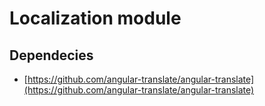 # Localization module

## Dependecies

- [https://github.com/angular-translate/angular-translate](https://github.com/angular-translate/angular-translate)

